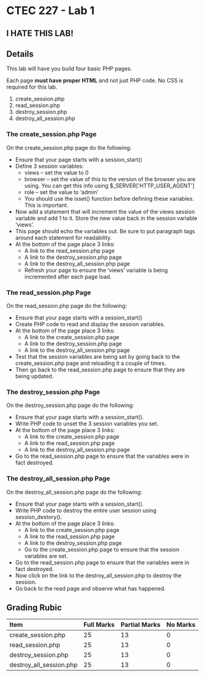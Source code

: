 # CTEC 227 - Lab 1

## I HATE THIS LAB!

## Details

This lab will have you build four basic PHP pages. 

Each page **must have proper HTML** and not just PHP code. No CSS is required for this lab.

1. create_session.php
2. read_session.php
3. destroy_session.php
4. destroy_all_session.php

### The create_session.php Page

On the create_session.php page do the following:

- Ensure that your page starts with a session_start()
- Define 3 session variables:
  - views – set the value to 0
  - browser – set the value of this to the version of the browser you are using. You can get this info using $_SERVER['HTTP_USER_AGENT']
  - role – set the value to ‘admin’
  - You should use the isset() function before defining these variables. This is important.
- Now add a statement that will increment the value of the views session variable and add 1 to it. Store the new value back in the session variable ‘views’.
- This page should echo the variables out. Be sure to put paragraph tags around each statement for readability.
- At the bottom of the page place 3 links:
  - A link to the read_session.php page
  - A link to the destroy_session.php page
  - A link to the destroy_all_session.php page
  - Refresh your page to ensure the ‘views’ variable is being incremented after each page load.

### The read_session.php Page

On the read_session.php page do the following:

- Ensure that your page starts with a session_start()
- Create PHP code to read and display the session variables.
- At the bottom of the page place 3 links:
  - A link to the create_session.php page
  - A link to the destroy_session.php page
  - A link to the destroy_all_session.php page
- Test that the session variables are being set by going back to the create_session.php page and reloading it a couple of times.
- Then go back to the read_session.php page to ensure that they are being updated.

### The destroy_session.php Page

On the destroy_session.php page do the following:

- Ensure that your page starts with a session_start().
- Write PHP code to unset the 3 session variables you set.
- At the bottom of the page place 3 links:
  - A link to the create_session.php page
  - A link to the read_session.php page
  - A link to the destroy_all_session.php page
- Go to the read_session.php page to ensure that the variables were in fact destroyed.

### The destroy_all_session.php Page

On the destroy_all_session.php page do the following:

- Ensure that your page starts with a session_start().
- Write PHP code to destroy the entire user session using session_destory().
- At the bottom of the page place 3 links:
  - A link to the create_session.php page
  - A link to the read_session.php page
  - A link to the destroy_session.php page
  - Go to the create_session.php page to ensure that the session variables are set.
- Go to the read_session.php page to ensure that the variables were in fact destroyed.
- Now click on the link to the destroy_all_session.php to destroy the session.
- Go back to the read page and observe what has happened.

## Grading Rubic

| Item                    | Full Marks | Partial Marks | No Marks |
| :---------------------- | :--------- | :------------ | :------- |
| create_session.php      | 25         | 13            | 0        |
| read_session.php        | 25         | 13            | 0        |
| destroy_session.php     | 25         | 13            | 0        |
| destroy_all_session.php | 25         | 13            | 0        |